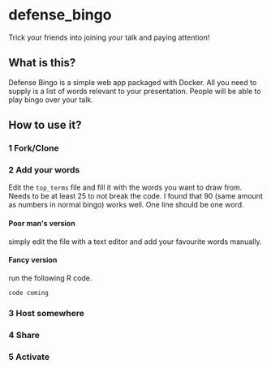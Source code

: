 # defense_bingo

Trick your friends into joining your talk and paying attention!

## What is this?

Defense Bingo is a simple web app packaged with Docker. All you need to supply is a list of words relevant to your presentation. People will be able to play bingo over your talk. 

## How to use it?

### 1 Fork/Clone

### 2 Add your words

Edit the `top_terms` file and fill it with the words you want to draw from. Needs to be at least 25 to not break the code. I found that 90 (same amount as numbers in normal bingo) works well. One line should be one word.

#### Poor man's version

simply edit the file with a text editor and add your favourite words manually.

#### Fancy version

run the following R code. 

```
code coming
```

### 3 Host somewhere

### 4 Share 

### 5 Activate
